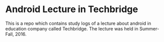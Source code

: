 # Android Lecture in Techbridge

This is a repo which contains study logs of a lecture about android in education company called Techbridge. The lecture was held in Summer-Fall, 2016.